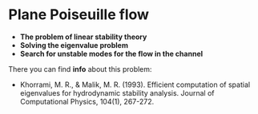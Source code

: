 # Plane Poiseuille flow
* **The problem of linear stability theory**
* **Solving the eigenvalue problem**
* **Search for unstable modes for the flow in the channel**

There you can find **info** about this problem:

* Khorrami, M. R., & Malik, M. R. (1993). Efficient computation of spatial eigenvalues for hydrodynamic stability analysis. Journal of Computational Physics, 104(1), 267-272.
